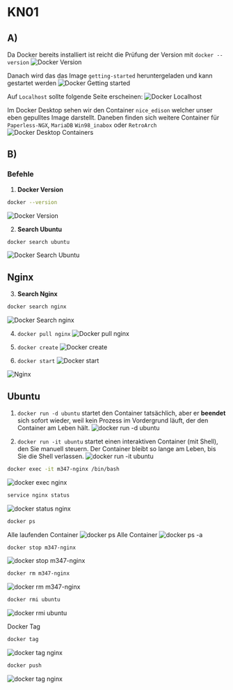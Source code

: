 # KN01 

## A) 
 Da Docker bereits installiert ist reicht die Prüfung der Version mit `docker --version`
 ![Docker Version](../image/KN01_docker_version.png)

Danach wird das das Image `getting-started` heruntergeladen und kann gestartet werden
 ![Docker Getting started](../image/KN01_docker_getstarted.png)

Auf `Localhost` sollte folgende Seite erscheinen:
 ![Docker Localhost](../image/KN01_docker_localhost.png)

Im Docker Desktop sehen wir den Container `nice_edison` welcher unser eben gepulltes Image darstellt. Daneben finden sich weitere Container für `Paperless-NGX`, `MariaDB` `Win98_inabox` oder `RetroArch` 
 ![Docker Desktop Containers](../image/KN01_docker_containers.png)


## B)

### Befehle
1. **Docker Version**
```bash
docker --version
``` 
![Docker Version](../image/KN01_docker_version.png)


2.  **Search Ubuntu**
```bash
docker search ubuntu
```
 ![Docker Search Ubuntu](../image/KN01_search_ubuntu.png)


## Nginx
3.  **Search Nginx**
```bash
docker search nginx
```
 ![Docker Search nginx](../image/KN01_search_nginx.png)

4. `docker pull nginx`
 ![Docker pull nginx](../image/KN01_nginx_pull.png)

5. `docker create`
 ![Docker create](../image/KN01_docker_create.png)
6. `docker start`
 ![Docker start](../image/KN01_docker_start.png)

 ![Nginx](../image/KN01_nginx_localhost.png)

## Ubuntu

1. `docker run -d ubuntu`
 startet den Container tatsächlich, aber er **beendet** sich sofort wieder, weil kein Prozess im Vordergrund läuft, der den Container am Leben hält.
 ![docker run -d ubuntu](../image/KN01_ubuntu.png)

2. `docker run -it ubuntu` startet einen interaktiven Container (mit Shell), den Sie manuell steuern. Der Container bleibt so lange am Leben, bis Sie die Shell verlassen.
 ![docker run -it ubuntu](../image/KN01_runit_ubuntu.png)

```bash
docker exec -it m347-nginx /bin/bash
```
 ![docker exec nginx](../image/KN01_docker_exec_nginx.png)


```bash
service nginx status
```
 ![docker status nginx](../image/KN01_nginx_status.png)

```bash
docker ps
```
Alle laufenden Container
 ![docker ps](../image/KN01_docker_ps.png)
Alle Container
 ![docker ps -a](../image/KN01_docker_ps-a.png)

```bash
docker stop m347-nginx
```

 ![docker stop m347-nginx](../image/KN01_.png)

```bash
docker rm m347-nginx
```

 ![docker rm m347-nginx](../image/KN01_.png)

```bash
docker rmi ubuntu
```

 ![docker rmi ubuntu](../image/KN01_nginx_status.png)

Docker Tag 
```bash
docker tag
```
 ![docker tag nginx](../image/KN01_nginx_status.png)

```bash
docker push
```
 ![docker tag nginx](../image/KN01_nginx_status.png)